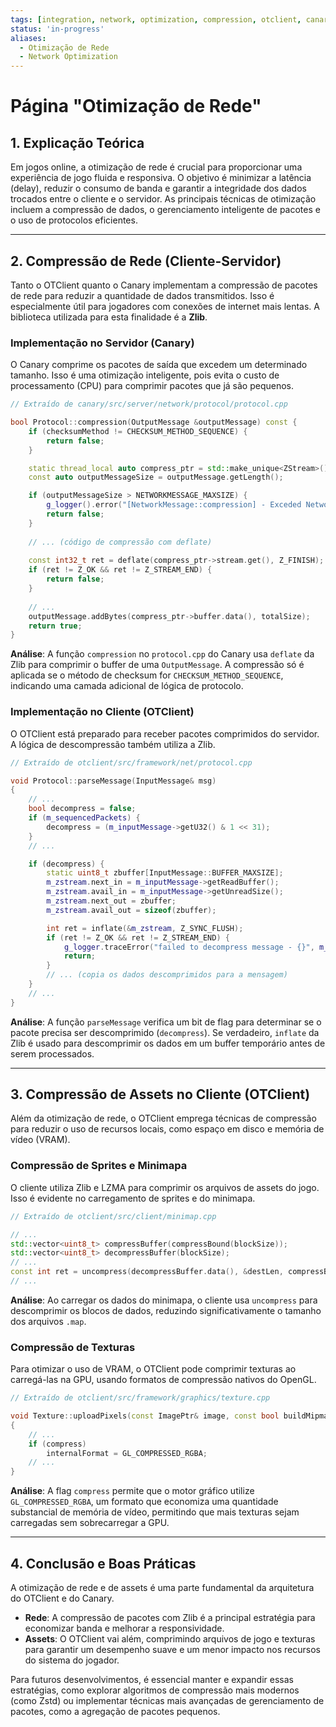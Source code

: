 ```yaml
---
tags: [integration, network, optimization, compression, otclient, canary]
status: 'in-progress'
aliases:
  - Otimização de Rede
  - Network Optimization
---
```


# Página "Otimização de Rede"

## 1. Explicação Teórica

Em jogos online, a otimização de rede é crucial para proporcionar uma experiência de jogo fluida e responsiva. O objetivo é minimizar a latência (delay), reduzir o consumo de banda e garantir a integridade dos dados trocados entre o cliente e o servidor. As principais técnicas de otimização incluem a compressão de dados, o gerenciamento inteligente de pacotes e o uso de protocolos eficientes.

---

## 2. Compressão de Rede (Cliente-Servidor)

Tanto o OTClient quanto o Canary implementam a compressão de pacotes de rede para reduzir a quantidade de dados transmitidos. Isso é especialmente útil para jogadores com conexões de internet mais lentas. A biblioteca utilizada para esta finalidade é a **Zlib**.

### Implementação no Servidor (Canary)

O Canary comprime os pacotes de saída que excedem um determinado tamanho. Isso é uma otimização inteligente, pois evita o custo de processamento (CPU) para comprimir pacotes que já são pequenos.

```cpp
// Extraído de canary/src/server/network/protocol/protocol.cpp

bool Protocol::compression(OutputMessage &outputMessage) const {
	if (checksumMethod != CHECKSUM_METHOD_SEQUENCE) {
		return false;
	}

	static thread_local auto compress_ptr = std::make_unique<ZStream>();
	const auto outputMessageSize = outputMessage.getLength();

	if (outputMessageSize > NETWORKMESSAGE_MAXSIZE) {
		g_logger().error("[NetworkMessage::compression] - Exceded NetworkMessage max size: {}, actually size: {}", NETWORKMESSAGE_MAXSIZE, outputMessageSize);
		return false;
	}
    
	// ... (código de compressão com deflate)
    
	const int32_t ret = deflate(compress_ptr->stream.get(), Z_FINISH);
	if (ret != Z_OK && ret != Z_STREAM_END) {
		return false;
	}
    
	// ...
	outputMessage.addBytes(compress_ptr->buffer.data(), totalSize);
	return true;
}
```
**Análise**: A função `compression` no `protocol.cpp` do Canary usa `deflate` da Zlib para comprimir o buffer de uma `OutputMessage`. A compressão só é aplicada se o método de checksum for `CHECKSUM_METHOD_SEQUENCE`, indicando uma camada adicional de lógica de protocolo.

### Implementação no Cliente (OTClient)

O OTClient está preparado para receber pacotes comprimidos do servidor. A lógica de descompressão também utiliza a Zlib.

```cpp
// Extraído de otclient/src/framework/net/protocol.cpp

void Protocol::parseMessage(InputMessage& msg)
{
    // ...
    bool decompress = false;
    if (m_sequencedPackets) {
        decompress = (m_inputMessage->getU32() & 1 << 31);
    }
    // ...

    if (decompress) {
        static uint8_t zbuffer[InputMessage::BUFFER_MAXSIZE];
        m_zstream.next_in = m_inputMessage->getReadBuffer();
        m_zstream.avail_in = m_inputMessage->getUnreadSize();
        m_zstream.next_out = zbuffer;
        m_zstream.avail_out = sizeof(zbuffer);

        int ret = inflate(&m_zstream, Z_SYNC_FLUSH);
        if (ret != Z_OK && ret != Z_STREAM_END) {
            g_logger.traceError("failed to decompress message - {}", m_zstream.msg);
            return;
        }
        // ... (copia os dados descomprimidos para a mensagem)
    }
    // ...
}
```
**Análise**: A função `parseMessage` verifica um bit de flag para determinar se o pacote precisa ser descomprimido (`decompress`). Se verdadeiro, `inflate` da Zlib é usado para descomprimir os dados em um buffer temporário antes de serem processados.

---

## 3. Compressão de Assets no Cliente (OTClient)

Além da otimização de rede, o OTClient emprega técnicas de compressão para reduzir o uso de recursos locais, como espaço em disco e memória de vídeo (VRAM).

### Compressão de Sprites e Minimapa

O cliente utiliza Zlib e LZMA para comprimir os arquivos de assets do jogo. Isso é evidente no carregamento de sprites e do minimapa.

```cpp
// Extraído de otclient/src/client/minimap.cpp

// ...
std::vector<uint8_t> compressBuffer(compressBound(blockSize));
std::vector<uint8_t> decompressBuffer(blockSize);
// ...
const int ret = uncompress(decompressBuffer.data(), &destLen, compressBuffer.data(), len);
// ...
```
**Análise**: Ao carregar os dados do minimapa, o cliente usa `uncompress` para descomprimir os blocos de dados, reduzindo significativamente o tamanho dos arquivos `.map`.

### Compressão de Texturas

Para otimizar o uso de VRAM, o OTClient pode comprimir texturas ao carregá-las na GPU, usando formatos de compressão nativos do OpenGL.

```cpp
// Extraído de otclient/src/framework/graphics/texture.cpp

void Texture::uploadPixels(const ImagePtr& image, const bool buildMipmaps, const bool compress)
{
    // ...
    if (compress)
        internalFormat = GL_COMPRESSED_RGBA;
    // ...
}
```
**Análise**: A flag `compress` permite que o motor gráfico utilize `GL_COMPRESSED_RGBA`, um formato que economiza uma quantidade substancial de memória de vídeo, permitindo que mais texturas sejam carregadas sem sobrecarregar a GPU.

---

## 4. Conclusão e Boas Práticas

A otimização de rede e de assets é uma parte fundamental da arquitetura do OTClient e do Canary.

-   **Rede**: A compressão de pacotes com Zlib é a principal estratégia para economizar banda e melhorar a responsividade.
-   **Assets**: O OTClient vai além, comprimindo arquivos de jogo e texturas para garantir um desempenho suave e um menor impacto nos recursos do sistema do jogador.

Para futuros desenvolvimentos, é essencial manter e expandir essas estratégias, como explorar algoritmos de compressão mais modernos (como Zstd) ou implementar técnicas mais avançadas de gerenciamento de pacotes, como a agregação de pacotes pequenos.
